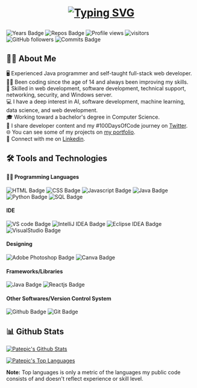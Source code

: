 <h1 align="center"> 

[![Typing SVG](https://readme-typing-svg.herokuapp.com?size=36&lines=Hey+There;I'm+Patrick)](https://git.io/typing-svg)
  
</h1>


![Years Badge](https://badges.pufler.dev/years/Patepic?&style=flat&color=black&labelColor=purple) ![Repos Badge](https://badges.pufler.dev/repos/Patepic?&style=flat&color=black&labelColor=indigo) ![Profile views](https://gpvc.arturio.dev/Patepic) ![visitors](https://visitor-badge-reloaded.herokuapp.com/badge?page_id=Patepic&lcolor=red&color=black) ![GitHub followers](https://img.shields.io/github/followers/Patepic?label=Followers&style=flat&color=black&labelColor=blue) ![Commits Badge](https://badges.pufler.dev/commits/yearly/Patepic?&style=flat&color=black&labelColor=magenta)

## 🙋‍♂️ About Me

<p>
  🖥 Experienced Java programmer and self-taught full-stack web developer.<br/>
  👨‍💻 Been coding since the age of 14 and always been improving my skills.<br/>
  📱 Skilled in web development, software development, technical support, networking, security, and Windows server.<br/>
  💻 I have a deep interest in AI, software development, machine learning, data science, and web development.<br/>
  🎓 Working toward a bachelor's degree in Computer Science.<br/>
  🤖 I share developer content and my #100DaysOfCode journey on <a href="https://twitter.com/PatricksCode">Twitter</a>.<br/>
  🌐 You can see some of my projects on <a href="https://patrickcoulter.me">my portfolio</a>.<br/>
  🔗 Connect with me on <a href="https://www.linkedin.com/in/patrick-coulter-0582a3211/">Linkedin</a>.
</p>


## 🛠️ Tools and Technologies 

#### 👨‍💻 Programming Languages

![HTML Badge](https://img.shields.io/badge/-HTML-E34F26?style=flat&labelColor=black&logo=html5&logoColor=E34F26) ![CSS Badge](https://img.shields.io/badge/-CSS-1572B6?style=flat&labelColor=black&logo=css3&logoColor=1572B6) ![Javascript Badge](https://img.shields.io/badge/-Javascript-F7DF1E?style=flat&labelColor=black&logo=javascript&logoColor=F7DF1E) ![Java Badge](https://img.shields.io/badge/-Java-007396?style=flat&labelColor=black&logo=java&logoColor=007396) ![Python Badge](https://img.shields.io/badge/-Python-3776AB?style=flat&labelColor=black&logo=python&logoColor=3776AB) ![SQL Badge](https://img.shields.io/badge/-SQL-4479A1?style=flat&labelColor=black&logo=MySQL&logoColor=4479A1) 

####  IDE
![VS code Badge](https://img.shields.io/badge/-VS_code-007ACC?style=flat&labelColor=black&logo=VisualStudioCode&logoColor=007ACC) ![IntelliJ IDEA Badge](https://img.shields.io/badge/-IntelliJ_IDEA-FD305B?style=flat&labelColor=black&logo=IntelliJIDEA&logoColor=white) ![Eclipse IDEA Badge](https://img.shields.io/badge/-Eclipse-F37626?style=flat&labelColor=black&logo=Eclipse&logoColor=white) ![VisualStudio Badge](https://img.shields.io/badge/-VisualStudio-5C2D91?style=flat&labelColor=black&logo=VisualStudio&logoColor=5C2D91)

#### Designing 
![Adobe Photoshop Badge](https://img.shields.io/badge/-Adobe_Photoshop-31A8FF?style=flat&labelColor=black&logo=AdobePhotoshop&logoColor=31A8FF) ![Canva Badge](https://img.shields.io/badge/-Canva-00C4CC?style=flat&labelColor=black&logo=Canva&logoColor=00C4CC)

#### Frameworks/Libraries
![Java Badge](https://img.shields.io/badge/-JavaFX-007396?style=flat&labelColor=black&logo=java&logoColor=007396) ![Reactjs Badge](https://img.shields.io/badge/-React-61DAFB?style=flat&labelColor=black&logo=react&logoColor=61DAFB)

#### Other Softwares/Version Control System
![Github Badge](https://img.shields.io/badge/-Github-black?style=flat&labelColor=black&logo=Github&logoColor=white) ![Git Badge](https://img.shields.io/badge/-Git-F05032?style=flat&labelColor=black&logo=Git&logoColor=F05032)



## 📊 Github Stats

<a href="https://github.com/anuraghazra/github-readme-stats"><img alt="Patepic's Github Stats" src="https://github-readme-stats.vercel.app/api?username=Patepic&show_icons=true&count_private=true&theme=react&hide_border=true&bg_color=0D1117"></a>

<a href="https://github.com/anuraghazra/github-readme-stats"><img alt="Patepic's Top Languages" src="https://github-readme-stats.vercel.app/api/top-langs/?username=Patepic&langs_count=8&layout=compact&theme=react&hide_border=true&bg_color=0D1117"></a>
  
  <b>Note:</b> Top languages is only a metric of the languages my public code consists of and doesn't reflect experience or skill level.
